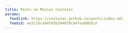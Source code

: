 ```yaml
---
title: Posts on Marcos Costales
params:
  feedlink: https://costales.github.io/posts/index.xml
  feedid: ee5c59ca94fd3b3440f8cb4fea06bdcd
---
```

